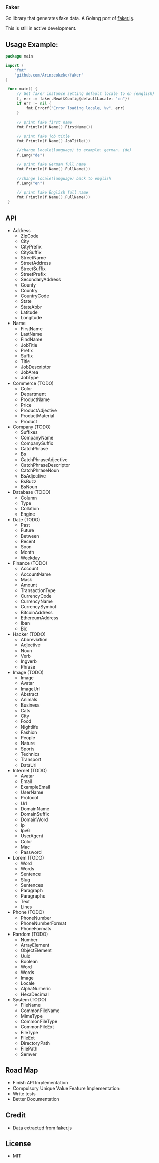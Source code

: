 ### Faker

Go library that generates fake data. A Golang port of [faker.js](https://github.com/Marak/faker.js).

This is still in active development.

## Usage Example:

```go
package main

import (
	"fmt"
	"github.com/Arinzeokeke/faker"
)

 func main() {
     // Get faker instance setting default locale to en (english)
     f, err := faker.New(&Config{defaultLocale: "en"})
     if err != nil {
         fmt.Errorf("Error loading locale, %v", err)
     }

     // print fake first name
     fmt.Println(f.Name().FirstName())

     // print fake job title
     fmt.Println(f.Name().JobTitle())

     //change locale(language) to example: german. (de)
     f.Lang("de")

     // print fake German full name
     fmt.Println(f.Name().FullName())

     //change locale(language) back to english
     f.Lang("en")

     // print fake English full name
     fmt.Println(f.Name().FullName())
 }
```

## API

* Address
  * ZipCode
  * City
  * CityPrefix
  * CitySuffix
  * StreetName
  * StreetAddress
  * StreetSuffix
  * StreetPrefix
  * SecondaryAddress
  * County
  * Country
  * CountryCode
  * State
  * StateAbbr
  * Latitude
  * Longitude
* Name
  * FirstName
  * LastName
  * FindName
  * JobTitle
  * Prefix
  * Suffix
  * Title
  * JobDescriptor
  * JobArea
  * JobType
* Commerce (TODO)
  * Color
  * Department
  * ProductName
  * Price
  * ProductAdjective
  * ProductMaterial
  * Product
* Company (TODO)
  * Suffixes
  * CompanyName
  * CompanySuffix
  * CatchPhrase
  * Bs
  * CatchPhraseAdjective
  * CatchPhraseDescriptor
  * CatchPhraseNoun
  * BsAdjective
  * BsBuzz
  * BsNoun
* Database (TODO)
  * Column
  * Type
  * Collation
  * Engine
* Date (TODO)
  * Past
  * Future
  * Between
  * Recent
  * Soon
  * Month
  * Weekday
* Finance (TODO)
  * Account
  * AccountName
  * Mask
  * Amount
  * TransactionType
  * CurrencyCode
  * CurrencyName
  * CurrencySymbol
  * BitcoinAddress
  * EthereumAddress
  * Iban
  * Bic
* Hacker (TODO)
  * Abbreviation
  * Adjective
  * Noun
  * Verb
  * Ingverb
  * Phrase
* Image (TODO)
  * Image
  * Avatar
  * ImageUrl
  * Abstract
  * Animals
  * Business
  * Cats
  * City
  * Food
  * Nightlife
  * Fashion
  * People
  * Nature
  * Sports
  * Technics
  * Transport
  * DataUri
* Internet (TODO)
  * Avatar
  * Email
  * ExampleEmail
  * UserName
  * Protocol
  * Url
  * DomainName
  * DomainSuffix
  * DomainWord
  * Ip
  * Ipv6
  * UserAgent
  * Color
  * Mac
  * Password
* Lorem (TODO)
  * Word
  * Words
  * Sentence
  * Slug
  * Sentences
  * Paragraph
  * Paragraphs
  * Text
  * Lines
* Phone (TODO)
  * PhoneNumber
  * PhoneNumberFormat
  * PhoneFormats
* Random (TODO)
  * Number
  * ArrayElement
  * ObjectElement
  * Uuid
  * Boolean
  * Word
  * Words
  * Image
  * Locale
  * AlphaNumeric
  * HexaDecimal
* System (TODO)
  * FileName
  * CommonFileName
  * MimeType
  * CommonFileType
  * CommonFileExt
  * FileType
  * FileExt
  * DirectoryPath
  * FilePath
  * Semver

## Road Map

* Finish API Implementation
* Compulsory Unique Value Feature Implementation
* Write tests
* Better Documentation

## Credit

* Data extracted from [faker.js](https://github.com/Marak/faker.js)

## License

* MIT
